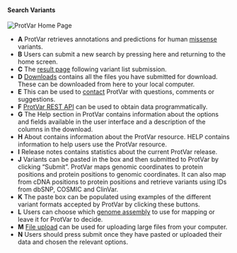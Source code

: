 #### <a id="search-variants"></a>Search Variants

![ProtVar Home Page](images/home_page.png)
- **A** ProtVar retrieves annotations and predictions for human [missense](#further-info:missense) variants.
- **B** Users can submit a new search by pressing here and returning to the home screen.
- **C** The [result page](#result-page) following variant list submission.
- **D** [Downloads](#further-info:downloads) contains all the files you have submitted for download. These can be downloaded from here to your local computer.  
- **E** This can be used to [contact](#further-info:contact) ProtVar with questions, comments or suggestions.  
- **F** [ProtVar REST API](#further-info:protvar-rest-api) can be used to obtain data programmatically.
- **G** The Help section in ProtVar contains information about the options and fields available in the user interface and a description of the columns in the download.
- **H** About contains information about the ProtVar resource. HELP contains information to help users use the ProtVar resource.  
- **I** Release notes contains statistics about the current ProtVar release.
- **J** Variants can be pasted in the box and then submitted to ProtVar by clicking “Submit”. ProtVar maps genomic coordinates to protein positions and protein positions to genomic coordinates. It can also map from cDNA positions to protein positions and retrieve variants using IDs from dbSNP, COSMIC and ClinVar.
- **K** The paste box can be populated using examples of the different variant formats accepted by ProtVar by clicking these buttons.
- **L** Users can choose which [genome assembly](#further-info:genome-assembly) to use for mapping or leave it for ProtVar to decide.  
- **M** [File upload](#further-info:file-upload) can be used for uploading large files from your computer.  
- **N** Users should press submit once they have pasted or uploaded their data and chosen the relevant options.
